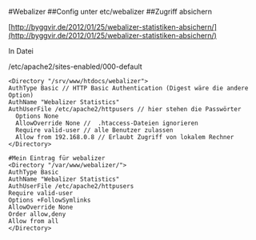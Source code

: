 #Webalizer
##Config
 unter etc/webalizer
##Zugriff absichern

[http://byggvir.de/2012/01/25/webalizer-statistiken-absichern/](http://byggvir.de/2012/01/25/webalizer-statistiken-absichern/) 

In Datei

/etc/apache2/sites-enabled/000-default 

    <Directory "/srv/www/htdocs/webalizer">
    AuthType Basic // HTTP Basic Authentication (Digest wäre die andere Option)  
    AuthName "Webalizer Statistics"
    AuthUserFile /etc/apache2/httpusers // hier stehen die Passwörter
      Options None
      AllowOverride None //  .htaccess-Dateien ignorieren   
      Require valid-user // alle Benutzer zulassen
      Allow from 192.168.0.8 // Erlaubt Zugriff von lokalem Rechner
    </Directory>  
    
    #Mein Eintrag für webalizer
    <Directory "/var/www/webalizer/">
    AuthType Basic
    AuthName "Webalizer Statistics"
    AuthUserFile /etc/apache2/httpusers
    Require valid-user
    Options +FollowSymlinks
    AllowOverride None
    Order allow,deny
    Allow from all
    </Directory>
